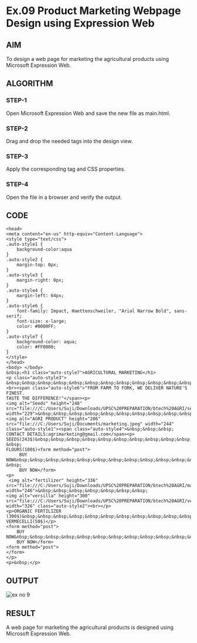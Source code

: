 # Ex.09 Product Marketing Webpage Design using Expression Web
## AIM
  To design a web page for marketing the agricultural products using Microsoft Expression Web.

## ALGORITHM
### STEP-1
  Open Microsoft Expression Web and save the new file as main.html.

### STEP-2
  Drag and drop the needed tags into the design view.

### STEP-3
  Apply the corresponding tag and CSS properties.

### STEP-4
  Open the file in a browser and verify the output.
  
## CODE
~~~
<head>
<meta content="en-us" http-equiv="Content-Language">
<style type="text/css">
.auto-style1 {
	background-color:aqua
}
.auto-style2 {
	margin-top: 0px;
}
.auto-style3 {
	margin-right: 0px;
}
.auto-style4 {
	margin-left: 64px;
}
.auto-style6 {
	font-family: Impact, Haettenschweiler, "Arial Narrow Bold", sans-serif;
	font-size: x-large;
	color: #0000FF;
}
.auto-style7 {
	background-color: aqua;
	color: #FF0000;
}
</style>
</head>
<body> </body>
&nbsp;<h1 class="auto-style7">AGRICULTURAL MARKETING</h1>
<p class="auto-style3">
&nbsp;&nbsp;&nbsp;&nbsp;&nbsp;&nbsp;&nbsp;&nbsp;&nbsp;&nbsp;&nbsp;&nbsp;&nbsp;&nbsp;&nbsp;&nbsp;&nbsp;&nbsp;&nbsp;&nbsp;&nbsp;&nbsp;&nbsp;
<br><span class="auto-style6">"FROM FARM TO FORK, WE DELIVER NATURE'S FINEST. 
TASTE THE DIFFERENCE!"</span><p>
<img alt="Seeds" height="248" src="file:///C:/Users/Suji/Downloads/UPSC%20PREPARATION/btech%20AGRI/seeds.jpg" width="229">&nbsp;&nbsp;&nbsp;&nbsp;&nbsp;&nbsp;&nbsp;&nbsp;&nbsp;&nbsp;&nbsp;&nbsp;&nbsp;&nbsp;&nbsp;&nbsp; <img alt="AGRI PRODUCT" height="206" src="file:///C:/Users/Suji/Documents/marketing.jpeg" width="244" class="auto-style1"><span class="auto-style4">&nbsp;&nbsp;&nbsp;
CONTACT DETAILS:agrimarketing@gmail.com</span><p>
SEEDS(243$)&nbsp;&nbsp;&nbsp;&nbsp;&nbsp;&nbsp;&nbsp;&nbsp;&nbsp;&nbsp;&nbsp;&nbsp;&nbsp;&nbsp;&nbsp;&nbsp;&nbsp;&nbsp;&nbsp;&nbsp;&nbsp;&nbsp;&nbsp;&nbsp;&nbsp;&nbsp;&nbsp;&nbsp;&nbsp;&nbsp;&nbsp;&nbsp;&nbsp;&nbsp;&nbsp;&nbsp;&nbsp;&nbsp;&nbsp;&nbsp;&nbsp;&nbsp;&nbsp; &nbsp; 
FLOURS(100$)<form method="post">
	 BUY NOW&nbsp;&nbsp;&nbsp;&nbsp;&nbsp;&nbsp;&nbsp;&nbsp;&nbsp;&nbsp;&nbsp;&nbsp;&nbsp;&nbsp;&nbsp;&nbsp;&nbsp;&nbsp;&nbsp;&nbsp;&nbsp;&nbsp;&nbsp;&nbsp;&nbsp;&nbsp;&nbsp;&nbsp;&nbsp;&nbsp;&nbsp;&nbsp;&nbsp;&nbsp;&nbsp;&nbsp;&nbsp;&nbsp;&nbsp;&nbsp;&nbsp;&nbsp;&nbsp;&nbsp;&nbsp;&nbsp;&nbsp;&nbsp; &nbsp; 
	 BUY NOW</form>
<p>
 <img alt="fertilizer" height="336" src="file:///C:/Users/Suji/Downloads/UPSC%20PREPARATION/btech%20AGRI/marketing4.jpg" width="246">&nbsp;&nbsp;&nbsp;&nbsp;&nbsp;&nbsp;&nbsp; 
<img alt="versilla" height="300" src="file:///C:/Users/Suji/Downloads/UPSC%20PREPARATION/btech%20AGRI/vermiselli.jpg" width="326" class="auto-style2"><br></p>
<p>ORGANIC FERTILIZER (300$)&nbsp;&nbsp;&nbsp;&nbsp;&nbsp;&nbsp;&nbsp;&nbsp;&nbsp;&nbsp;&nbsp;&nbsp;&nbsp;&nbsp;&nbsp;&nbsp;&nbsp;&nbsp;&nbsp;&nbsp;&nbsp;&nbsp;&nbsp; 
VERMECELLI(50$)</p>
<form method="post">
	BUY NOW&nbsp;&nbsp;&nbsp;&nbsp;&nbsp;&nbsp;&nbsp;&nbsp;&nbsp;&nbsp;&nbsp;&nbsp;&nbsp;&nbsp;&nbsp;&nbsp;&nbsp;&nbsp;&nbsp;&nbsp;&nbsp;&nbsp;&nbsp;&nbsp;&nbsp;&nbsp;&nbsp;&nbsp;&nbsp;&nbsp;&nbsp;&nbsp;&nbsp;&nbsp;&nbsp;&nbsp;&nbsp;&nbsp;&nbsp;&nbsp;&nbsp;&nbsp;&nbsp;&nbsp;&nbsp;&nbsp;&nbsp;&nbsp;&nbsp;&nbsp;&nbsp;&nbsp;&nbsp;&nbsp;&nbsp;&nbsp; 
	BUY NOW</form>
<form method="post">
</form>
</p>
<p>&nbsp;</p>
~~~



## OUTPUT
![ex no 9](https://github.com/Soundaryaveeran906/Ex09_Web-Design/assets/127818071/cb3ceaef-3815-41bc-a4d4-ee4ce94b02ef)



## RESULT
  A web page for marketing the agricultural products is designed using Microsoft Expression Web.
